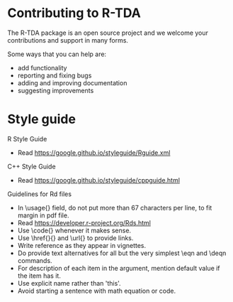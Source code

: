 # Contributing to R-TDA

The R-TDA package is an open source project and we welcome your contributions
and support in many forms.

Some ways that you can help are:

- add functionality
- reporting and fixing bugs
- adding and improving documentation
- suggesting improvements

# Style guide

R Style Guide

* Read https://google.github.io/styleguide/Rguide.xml

C++ Style Guide

* Read https://google.github.io/styleguide/cppguide.html

Guidelines for Rd files

* In \usage{} field, do not put more than 67 characters per line, to fit margin in pdf file.
* Read https://developer.r-project.org/Rds.html
* Use \code{} whenever it makes sense.
* Use \href{}{} and \url{} to provide links.
* Write reference as they appear in vignettes.
* Do provide text alternatives for all but the very simplest \eqn and \deqn commands.
* For description of each item in the argument, mention default value if the item has it.
* Use explicit name rather than 'this'.
* Avoid starting a sentence with math equation or code.


